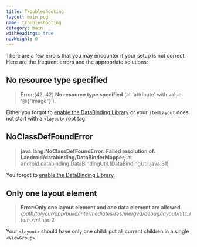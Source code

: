 ```yaml
---
title: Troubleshooting
layout: main.pug
name: troubleshooting
category: main
withHeadings: true
navWeight: 0
---
```



There are a few errors that you may encounter if your setup is not correct. 
Here are the frequent errors and the appropriate solutions:

## No resource type specified
> Error:(42, 42) **No resource type specified** (at 'attribute' with value '@{"image"}’).

  Either you forgot to [enable the DataBinding Library](widgets.html#data-binding) or your `itemLayout` does not start with a `<layout>` root tag.

## NoClassDefFoundError
> **java.lang.NoClassDefFoundError: Failed resolution of: Landroid/databinding/DataBinderMapper;**
    at android.databinding.DataBindingUtil.<clinit>(DataBindingUtil.java:31)  

  You forgot to [enable the DataBinding Library](widgets.html#data-binding).

## Only one layout element
> **Error:Only one layout element and one data element are allowed.** */path/to/your/app/build/intermediates/res/merged/debug/layout/hits_item.xml* has 2 

Your `<layout>` should have only one child: put all current children in a single `<ViewGroup>`.
